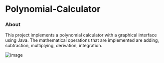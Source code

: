# Polynomial-Calculator
### About
This project implements a polynomial calculator with a graphical interface using Java. The mathematical operations that are implemented are adding, subtraction, multiplying, derivation, integration.

![image](https://user-images.githubusercontent.com/117029446/223185865-049719af-78c8-4fab-9d5c-6562bafe1c2b.png)


